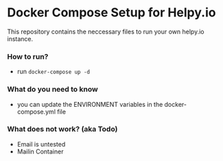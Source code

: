 # Docker Compose Setup for Helpy.io

This repository contains the neccessary files to run your own helpy.io instance.

### How to run?
- run `docker-compose up -d`

### What do you need to know
- you can update the ENVIRONMENT variables in the docker-compose.yml file

### What does not work? (aka Todo)
- Email is untested
- Mailin Container
